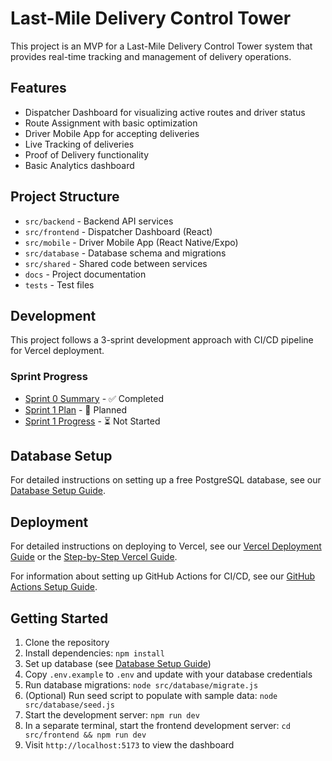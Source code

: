 # Last-Mile Delivery Control Tower

This project is an MVP for a Last-Mile Delivery Control Tower system that provides real-time tracking and management of delivery operations.

## Features

- Dispatcher Dashboard for visualizing active routes and driver status
- Route Assignment with basic optimization
- Driver Mobile App for accepting deliveries
- Live Tracking of deliveries
- Proof of Delivery functionality
- Basic Analytics dashboard

## Project Structure

- `src/backend` - Backend API services
- `src/frontend` - Dispatcher Dashboard (React)
- `src/mobile` - Driver Mobile App (React Native/Expo)
- `src/database` - Database schema and migrations
- `src/shared` - Shared code between services
- `docs` - Project documentation
- `tests` - Test files

## Development

This project follows a 3-sprint development approach with CI/CD pipeline for Vercel deployment.

### Sprint Progress

- [Sprint 0 Summary](docs/sprint-0-summary.md) - ✅ Completed
- [Sprint 1 Plan](docs/sprint-1-plan.md) - 🚧 Planned
- [Sprint 1 Progress](docs/sprint-1-summary.md) - ⏳ Not Started

## Database Setup

For detailed instructions on setting up a free PostgreSQL database, see our [Database Setup Guide](docs/database-setup-guide.md).

## Deployment

For detailed instructions on deploying to Vercel, see our [Vercel Deployment Guide](docs/vercel-deployment-guide.md) or the [Step-by-Step Vercel Guide](docs/vercel-step-by-step-guide.md).

For information about setting up GitHub Actions for CI/CD, see our [GitHub Actions Setup Guide](docs/github-actions-setup.md).

## Getting Started

1. Clone the repository
2. Install dependencies: `npm install`
3. Set up database (see [Database Setup Guide](docs/database-setup-guide.md))
4. Copy `.env.example` to `.env` and update with your database credentials
5. Run database migrations: `node src/database/migrate.js`
6. (Optional) Run seed script to populate with sample data: `node src/database/seed.js`
7. Start the development server: `npm run dev`
8. In a separate terminal, start the frontend development server: `cd src/frontend && npm run dev`
9. Visit `http://localhost:5173` to view the dashboard